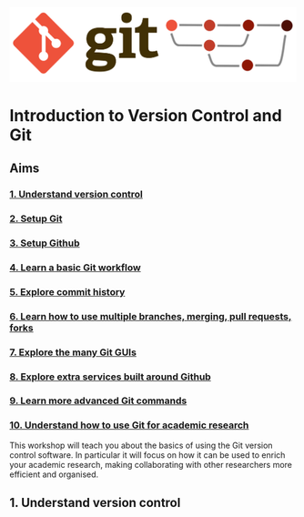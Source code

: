 <center><img src="img/geotaster_git_banner.png" alt="banner"/></center>

# Introduction to Version Control and Git

## Aims

### <a href="#section1"> 1. Understand version control</a>

### <a href="#section2"> 2. Setup Git</a>

### <a href="#section3"> 3. Setup Github</a>

### <a href="#section4"> 4. Learn a basic Git workflow</a>

### <a href="#section5"> 5. Explore commit history</a>

### <a href="#section6"> 6. Learn how to use multiple branches, merging, pull requests, forks</a>

### <a href="#section7"> 7. Explore the many Git GUIs</a>

### <a href="#section8"> 8. Explore extra services built around Github</a>

### <a href="#section9"> 9. Learn more advanced Git commands</a>

### <a href="#section10"> 10. Understand how to use Git for academic research</a>

This workshop will teach you about the basics of using the Git version control software. In particular it will focus on how it can be used to enrich your academic research, making collaborating with other researchers more efficient and organised.



<a name="section1"></a>

## 1. Understand version control

